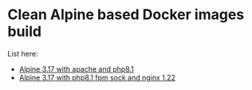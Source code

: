 # Clean Alpine based Docker images build

List here:
- [Alpine 3.17 with apache and php8.1](docker-apache-php)
- [Alpine 3.17 with php8.1 fpm sock and nginx 1.22](docker-nginx-fpm)
